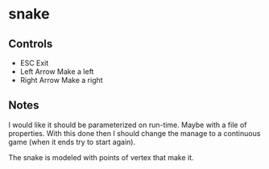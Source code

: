 snake
=====

Controls
--------

* ESC Exit
* Left Arrow Make a left
* Right Arrow Make a right

Notes
-----

I would like it should be parameterized on run-time. Maybe with a file of properties. With this done then I should change the manage to a continuous game (when it ends try to start again).

The snake is modeled with points of vertex that make it.
